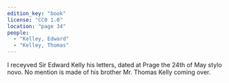```yaml
---
edition_key: "book"
license: "CC0 1.0"
location: "page 34"
people:
  - "Kelley, Edward"
  - "Kelley, Thomas"
---
```

I receyved Sir Edward Kelly his letters, dated at Prage the 24th
of May stylo novo. No mention is made of his brother Mr. Thomas
Kelly coming over.
